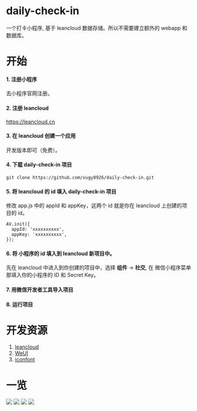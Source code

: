 # daily-check-in

 一个打卡小程序, 基于 leancloud 数据存储。所以不需要建立额外的 webapp 和数据库。

# 开始

#### 1. 注册小程序

去小程序官网注册。

#### 2. 注册 leancloud 

 https://leancloud.cn

#### 3. 在 leancloud 创建一个应用

开发版本即可（免费）。

#### 4. 下载 daily-check-in 项目

```
git clone https://github.com/xugy0926/daily-check-in.git
```

#### 5. 将 leancloud 的 id 填入 daily-check-in 项目

修改 app.js 中的 appId 和 appKey，这两个 id 就是你在 leancloud 上创建的项目的 id。

```
AV.init({
  appId: 'xxxxxxxxxx',
  appKey: 'xxxxxxxxxx',
});
```

#### 6. 将 小程序的 id 填入到 leancloud 新项目中。

先在 leancloud 中进入到你创建的项目中，选择 **组件** -> **社交**, 在 微信小程序菜单那填入你的小程序的 ID 和 Secret Key。

#### 7. 用微信开发者工具导入项目
#### 8. 运行项目

# 开发资源

1. [leancloud](https://leancloud.cn)
2. [WeUI](https://github.com/weui/weui-wxss)
3. [iconfont](http://www.iconfont.cn/)


# 一览

![](./doc/home.png)
![](./doc/list.png)
![](./doc/user.png)
![](./doc/add.png)
